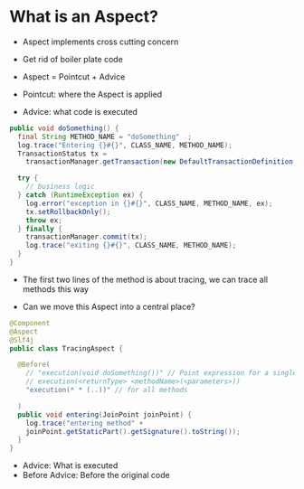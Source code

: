 # What is an Aspect?

- Aspect implements cross cutting concern

- Get rid of boiler plate code

- Aspect = Pointcut + Advice

- Pointcut: where the Aspect is applied

- Advice: what code is executed

```java
public void doSomething() {
  final String METHOD_NAME = "doSomething"  ;
  log.trace("Entering {}#{}", CLASS_NAME, METHOD_NAME);
  TransactionStatus tx =
    transactionManager.getTransaction(new DefaultTransactionDefinition());

  try {
    // business logic  
  } catch (RuntimeException ex) {
    log.error("exception in {}#{}", CLASS_NAME, METHOD_NAME, ex);
    tx.setRollbackOnly();
    throw ex;
  } finally {
    transactionManager.commit(tx);
    log.trace("exiting {}#{}", CLASS_NAME, METHOD_NAME);
  }
}
```

- The first two lines of the method is about tracing, we can trace all methods
  this way

- Can we move this Aspect into a central place?

```java
@Component
@Aspect
@Slf4j
public class TracingAspect {

  @Before(
    // "execution(void doSomething())" // Point expression for a single method
    // execution(<returnType> <methodName>(<parameters>))
    "execution(* * (..))" // for all methods

  )
  public void entering(JoinPoint joinPoint) {
    log.trace("entering method" +
    joinPoint.getStaticPart().getSignature().toString());
  }
}
```

- Advice: What is executed
- Before Advice: Before the original code
